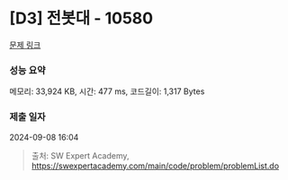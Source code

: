 # [D3] 전봇대 - 10580 

[문제 링크](https://swexpertacademy.com/main/code/problem/problemDetail.do?contestProbId=AXO8QBw6Qu4DFAXS) 

### 성능 요약

메모리: 33,924 KB, 시간: 477 ms, 코드길이: 1,317 Bytes

### 제출 일자

2024-09-08 16:04



> 출처: SW Expert Academy, https://swexpertacademy.com/main/code/problem/problemList.do